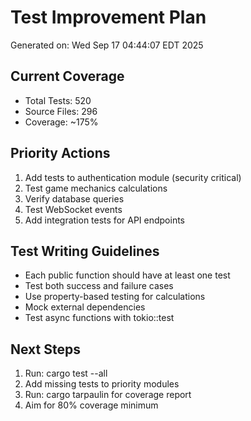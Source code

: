 # Test Improvement Plan

Generated on: Wed Sep 17 04:44:07 EDT 2025

## Current Coverage
- Total Tests: 520
- Source Files: 296
- Coverage: ~175%

## Priority Actions
1. Add tests to authentication module (security critical)
2. Test game mechanics calculations
3. Verify database queries
4. Test WebSocket events
5. Add integration tests for API endpoints

## Test Writing Guidelines
- Each public function should have at least one test
- Test both success and failure cases
- Use property-based testing for calculations
- Mock external dependencies
- Test async functions with tokio::test

## Next Steps
1. Run: cargo test --all
2. Add missing tests to priority modules
3. Run: cargo tarpaulin for coverage report
4. Aim for 80% coverage minimum
